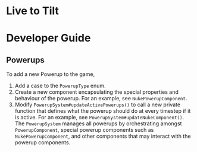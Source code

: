 # Live to Tilt

# Developer Guide
## Powerups
To add a new Powerup to the game,
1. Add a case to the `PowerupType` enum.
2. Create a new component encapsulating the special properties and behaviour of the powerup. 
For an example, see `NukePowerupComponent`.
3. Modify `PowerupSystem#updateActivePowerups()` to call a new private function that defines what the powerup should 
do at every timestep if it is active. For an example, see `PowerupSystem#updateNukeComponent()`. 
The `PowerupSystem` manages all powerups by orchestrating amongst `PowerupComponent`, special powerup components 
such as `NukePowerupComponent`, and other components that may interact with the powerup components.
